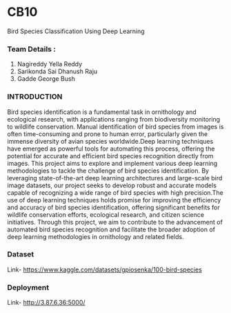 # CB10

Bird Species Classification Using Deep Learning

### Team Details :
1. Nagireddy Yella Reddy
2. Sarikonda Sai Dhanush Raju
3. Gadde George Bush
### INTRODUCTION
Bird species identification is a fundamental task in ornithology and ecological research, with applications ranging from biodiversity monitoring to wildlife conservation. Manual identification of bird species from images is often time-consuming and prone to human error, particularly given the immense diversity of avian species worldwide.Deep learning techniques have emerged as powerful tools for automating this process, offering the potential for accurate and efficient bird species recognition directly from images. This project aims to explore and implement various deep learning methodologies to tackle the challenge of bird species identification. By leveraging state-of-the-art deep learning architectures and large-scale bird image datasets, our project seeks to develop robust and accurate models capable of recognizing a wide range of bird species with high precision.The use of deep learning techniques holds promise for improving the efficiency and accuracy of bird species identification, offering significant benefits for wildlife conservation efforts, ecological research, and citizen science initiatives. Through this project, we aim to contribute to the advancement of automated bird species recognition and facilitate the broader adoption of deep learning methodologies in ornithology and related fields.

### Dataset
Link- https://www.kaggle.com/datasets/gpiosenka/100-bird-species

### Deployment
Link- http://3.87.6.36:5000/
